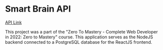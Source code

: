# Smart Brain API
[API Link](https://uajanth-smartbrain-api.herokuapp.com/)

This project was a part of the "Zero To Mastery - Complete Web Developer in 2022: Zero to Mastery" course. This application serves as the NodeJS backend connected to a PostgreSQL database for the ReactJS frontend. 


